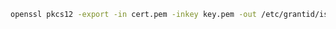 ﻿```sh
openssl pkcs12 -export -in cert.pem -inkey key.pem -out /etc/grantid/issuer.pfx
```
<!-- Then "openssl pkcs12" command takes input from stdin, therefore it must be the last command on this block! -->
